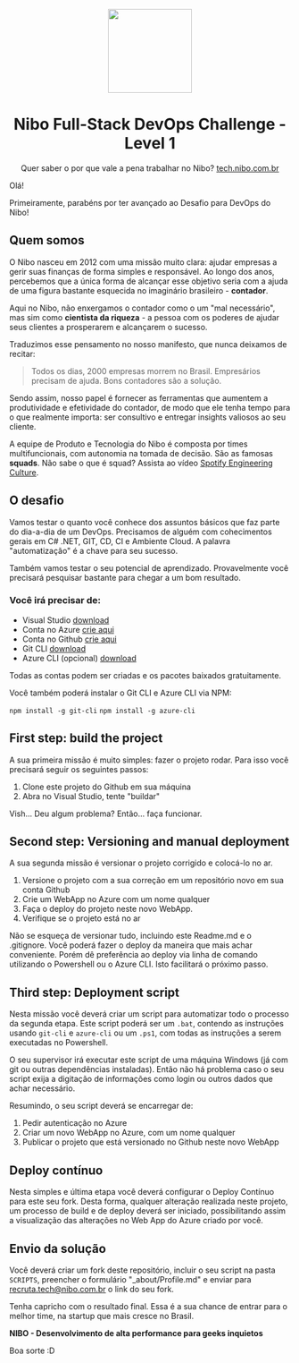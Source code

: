 <p align="center"><img src="https://www.nibo.com.br/logo-nibo.png" width="150" /></p>
<h1 align="center">Nibo Full-Stack DevOps Challenge - Level 1</h1>


<p align="center">Quer saber o por que vale a pena trabalhar no Nibo? <a href="https://tech.nibo.com.br">tech.nibo.com.br</a></p>

Olá!

Primeiramente, parabéns por ter avançado ao Desafio para DevOps do Nibo! 

## Quem somos
O Nibo nasceu em 2012 com uma missão muito clara: ajudar empresas a gerir suas finanças de forma simples e responsável. Ao longo dos anos, percebemos que a única forma de alcançar esse objetivo seria com a ajuda de uma figura bastante esquecida no imaginário brasileiro - **contador**.

Aqui no Nibo, não enxergamos o contador como o um "mal necessário", mas sim como **cientista da riqueza** - a pessoa com os poderes de ajudar seus clientes a prosperarem e alcançarem o sucesso. 

Traduzimos esse pensamento no nosso manifesto, que nunca deixamos de recitar: 
> Todos os dias, 2000 empresas morrem no Brasil. Empresários precisam de ajuda. Bons contadores são a solução.

Sendo assim, nosso papel é fornecer as ferramentas que aumentem a produtividade e efetividade do contador, de modo que ele tenha tempo para o que realmente importa: ser consultivo e entregar insights valiosos ao seu cliente.

A equipe de Produto e Tecnologia do Nibo é composta por times multifuncionais, com autonomia na tomada de decisão. São as famosas **squads**. Não sabe o que é squad? Assista ao vídeo [Spotify Engineering Culture](https://www.youtube.com/watch?v=hQDblYvY9RY). 


## O desafio

Vamos testar o quanto você conhece dos assuntos básicos que faz parte do dia-a-dia de um DevOps. Precisamos de alguém com cohecimentos gerais em C# .NET, GIT, CD, CI e Ambiente Cloud. A palavra "automatização" é a chave para seu sucesso.

Também vamos testar o seu potencial de aprendizado. Provavelmente você precisará pesquisar bastante para chegar a um bom resultado. 

### Você irá precisar de:

+ Visual Studio [download](https://www.visualstudio.com/pt-br/downloads/)
+ Conta no Azure [crie aqui](https://azure.microsoft.com/pt-br/free/)
+ Conta no Github [crie aqui](https://github.com/join?source=header-home)
+ Git CLI [download](https://git-scm.com/downloads)
+ Azure CLI (opcional) [download](https://docs.microsoft.com/en-us/azure/xplat-cli-install)

Todas as contas podem ser criadas e os pacotes baixados gratuitamente.

Você também poderá instalar o Git CLI e Azure CLI via NPM:

`npm install -g git-cli` `npm install -g azure-cli`

## First step: build the project

A sua primeira missão é muito simples: fazer o projeto rodar. Para isso você precisará seguir os seguintes passos:

1. Clone este projeto do Github em sua máquina
2. Abra no Visual Studio, tente "buildar"

Vish... Deu algum problema? Então... faça funcionar.

## Second step: Versioning and manual deployment

A sua segunda missão é versionar o projeto corrigido e colocá-lo no ar.

1. Versione o projeto com a sua correção em um repositório novo em sua conta Github
2. Crie um WebApp no Azure com um nome qualquer
3. Faça o deploy do projeto neste novo WebApp.
4. Verifique se o projeto está no ar

Não se esqueça de versionar tudo, incluindo este Readme.md e o .gitignore.
Você poderá fazer o deploy da maneira que mais achar conveniente. Porém dê preferência ao deploy via linha de comando utilizando o Powershell ou o Azure CLI. Isto facilitará o próximo passo.

## Third step: Deployment script

Nesta missão você deverá criar um script para automatizar todo o processo da segunda etapa. Este script poderá ser um `.bat`, contendo as instruções usando `git-cli` e `azure-cli` ou um `.ps1`, com todas as instruções a serem executadas no Powershell.

O seu supervisor irá executar este script de uma máquina Windows (já com git ou outras dependências instaladas). Então não há problema caso o seu script exija a digitação de informações como login ou outros dados que achar necessário. 

Resumindo, o seu script deverá se encarregar de:

1. Pedir autenticação no Azure
2. Criar um novo WebApp no Azure, com um nome qualquer
3. Publicar o projeto que está versionado no Github neste novo WebApp

## Deploy contínuo

Nesta simples e última etapa você deverá configurar o Deploy Contínuo para este seu fork. Desta forma, qualquer alteração realizada neste projeto, um processo de build e de deploy deverá ser iniciado, possibilitando assim a visualização das alterações no Web App do Azure criado por você.

## Envio da solução
Você deverá criar um fork deste repositório, incluir o seu script na pasta ``SCRIPTS``,  preencher o formulário "_about/Profile.md" e enviar para recruta.tech@nibo.com.br o link do seu fork.

Tenha capricho com o resultado final. Essa é a sua chance de entrar para o melhor time, na startup que mais cresce no Brasil.

**NIBO - Desenvolvimento de alta performance para geeks inquietos**

Boa sorte :D